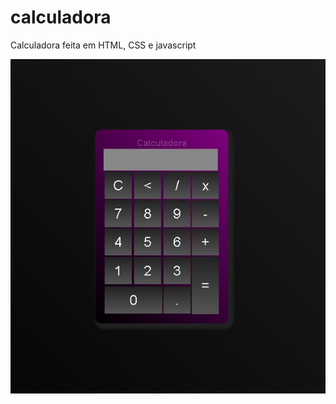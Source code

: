 # calculadora
Calculadora feita em HTML, CSS e javascript

<img src="https://raw.githubusercontent.com/juliansempre/calculadora/main/calculadora.jpg" />
